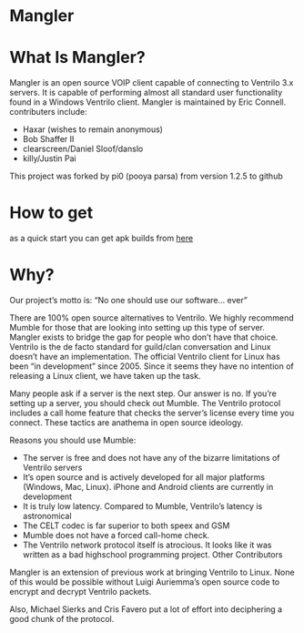 Mangler
========

# What Is Mangler?

Mangler is an open source VOIP client capable of connecting to Ventrilo 3.x servers. It is capable of performing almost all standard user functionality found in a Windows Ventrilo client. Mangler is maintained by Eric Connell. contributers include:

- Haxar (wishes to remain anonymous)
- Bob Shaffer II
- clearscreen/Daniel Sloof/danslo
- killy/Justin Pai

This project was forked by pi0 (pooya parsa) from version 1.2.5 to github


# How to get
as a quick start you can get apk builds from [here](http://pi0.ir/files/dl/mangler/apk/)


# Why?

Our project’s motto is: “No one should use our software… ever”

There are 100% open source alternatives to Ventrilo. We highly recommend Mumble for those that are looking into setting up this type of server. Mangler exists to bridge the gap for people who don’t have that choice. Ventrilo is the de facto standard for guild/clan conversation and Linux doesn’t have an implementation. The official Ventrilo client for Linux has been “in development” since 2005. Since it seems they have no intention of releasing a Linux client, we have taken up the task.

Many people ask if a server is the next step. Our answer is no. If you’re setting up a server, you should check out Mumble. The Ventrilo protocol includes a call home feature that checks the server’s license every time you connect. These tactics are anathema in open source ideology.

Reasons you should use Mumble:

- The server is free and does not have any of the bizarre limitations of Ventrilo servers
- It’s open source and is actively developed for all major platforms (Windows, Mac, Linux). iPhone and Android clients are currently in development
- It is truly low latency. Compared to Mumble, Ventrilo’s latency is astronomical
- The CELT codec is far superior to both speex and GSM
- Mumble does not have a forced call-home check.
- The Ventrilo network protocol itself is atrocious. It looks like it was written as a bad highschool programming project.
Other Contributors

Mangler is an extension of previous work at bringing Ventrilo to Linux. None of this would be possible without Luigi Auriemma’s open source code to encrypt and decrypt Ventrilo packets.

Also, Michael Sierks and Cris Favero put a lot of effort into deciphering a good chunk of the protocol.
